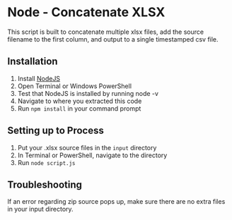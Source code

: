 # Node - Concatenate XLSX
This script is built to concatenate multiple xlsx files, add the source filename to the first column, and output to a single timestamped csv file.

## Installation
1. Install [NodeJS](http://nodejs.org/)
2. Open Terminal or Windows PowerShell
3. Test that NodeJS is installed by running node -v
4. Navigate to where you extracted this code
5. Run `npm install` in your command prompt

## Setting up to Process
1. Put your .xlsx source files in the `input` directory
2. In Terminal or PowerShell, navigate to the directory
3. Run `node script.js`

## Troubleshooting
If an error regarding zip source pops up, make sure there are no extra files in your input directory.